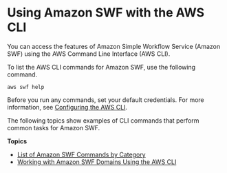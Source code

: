 # Using Amazon SWF with the AWS CLI<a name="cli-services-swf"></a>

You can access the features of Amazon Simple Workflow Service \(Amazon SWF\) using the AWS Command Line Interface \(AWS CLI\)\. 

To list the AWS CLI commands for Amazon SWF, use the following command\.

```
aws swf help
```

Before you run any commands, set your default credentials\. For more information, see [Configuring the AWS CLI](cli-chap-configure.md)\.

The following topics show examples of CLI commands that perform common tasks for Amazon SWF\.

**Topics**
+ [List of Amazon SWF Commands by Category](cli-services-swf-commands.md)
+ [Working with Amazon SWF Domains Using the AWS CLI](cli-services-swf-domains.md)